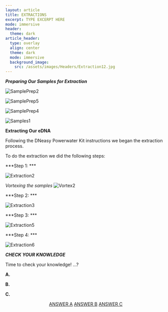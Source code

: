 ```yaml
---
layout: article
title: EXTRACTIONS
excerpt: TYPE EXCERPT HERE
mode: immersive
header:
  theme: dark
article_header:
  type: overlay
  align: center
  theme: dark
  mode: immersive
  background_image:
    src: /assets/images/Headers/Extraction12.jpg
---
```

***Preparing Our Samples for Extraction***

![SamplePrep2](/assets/images/BIG-EXT/SamplePrep2.jpg)   

![SamplePrep5](/assets/images/BIG-EXT/SamplePrep5.jpg) 

![SamplePrep4](/assets/images/BIG-EXT/SamplePrep4.jpg)   

![Samples1](/assets/images/BIG-EXT/Samples1.jpg) 


**Extracting Our eDNA**      

Following the DNeasy Powerwater Kit instructions we began the extraction process.

To do the extraction we did the following steps:    


***Step 1: ***  

![Extraction2](/assets/images/BIG-EXT/Extraction2.jpg)   

*Vortexing the samples*
![Vortex2](/assets/images/BIG-EXT/Vortex2.jpg)   



***Step 2: ***  

![Extraction3](/assets/images/BIG-EXT/Extraction3.jpg)     



***Step 3: ***  

![Extraction5](/assets/images/BIG-EXT/Extraction5.jpg)  



***Step 4: *** 

![Extraction6](/assets/images/BIG-EXT/Extraction6.jpg)    







***CHECK YOUR KNOWLEDGE***

Time to check your knowledge! ...?

**A.** 

**B.**   

**C.** 


<p align="center">
<a class="button button--outline-primary button--pill" href="Qubit1">ANSWER A</a> <a class="button button--outline-primary button--pill" href="Qubit2">ANSWER B</a> <a class="button button--outline-primary button--pill" href="Qubit2">ANSWER C</a></p>
